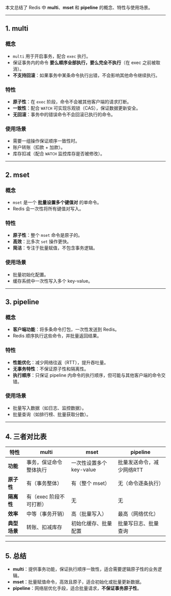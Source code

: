 

本文总结了 Redis 中 **multi**、**mset** 和 **pipeline** 的概念、特性与使用场景。

---

## 1. multi

### 概念
- `multi` 用于开启事务，配合 `exec` 执行。
- 保证事务内的命令 **要么顺序全部执行，要么完全不执行**（在 exec 之前被取消）。
- **不支持回滚**：如果事务中某条命令执行出错，不会影响其他命令继续执行。

### 特性
- **原子性**：在 `exec` 阶段，命令不会被其他客户端的请求打断。
- **一致性**：配合 `WATCH` 可实现乐观锁（CAS），保证数据更新安全。
- **无回滚**：事务中的错误命令不会回滚已执行的命令。

### 使用场景
- 需要一组操作保证顺序一致性时。
- 账户转账（扣款 + 加款）。
- 库存扣减（配合 `WATCH` 监控库存是否被修改）。

---

## 2. mset

### 概念
- `mset` 是一个 **批量设置多个键值对** 的单命令。
- Redis 会一次性将所有键值对写入。

### 特性
- **原子性**：整个 `mset` 命令是原子的。
- **高效**：比多次 `set` 操作更快。
- **简洁**：专注于批量赋值，不包含事务逻辑。

### 使用场景
- 批量初始化配置。
- 缓存系统中一次性写入多个 key-value。

---

## 3. pipeline

### 概念
- **客户端功能**：将多条命令打包，一次性发送到 Redis。
- Redis 顺序执行这些命令，并批量返回结果。

### 特性
- **性能优化**：减少网络往返（RTT），提升吞吐量。
- **无事务特性**：不保证原子性和隔离性。
- **执行顺序**：只保证 pipeline 内命令的执行顺序，但可能与其他客户端的命令交错。

### 使用场景
- 批量写入数据（如日志、监控数据）。
- 批量查询（如排行榜、批量获取分数）。

---

## 4. 三者对比表

| 特性         | multi                     | mset                         | pipeline                 |
|--------------|---------------------------|------------------------------|--------------------------|
| **功能**     | 事务，保证命令整体执行    | 一次性设置多个 key-value     | 批量发送命令，减少网络RTT |
| **原子性**   | 有（事务整体）            | 有（整个 mset）              | 无（命令逐条执行）        |
| **隔离性**   | 有（exec 阶段不可打断）   | 无                           | 无                       |
| **效率**     | 中等（事务开销）          | 高（批量写入）                | 最高（网络优化）          |
| **典型场景** | 转账、扣减库存            | 初始化缓存、批量配置          | 批量写日志、批量查询      |

---

## 5. 总结

- **multi**：提供事务功能，保证执行顺序一致性，适合需要逻辑原子性的业务逻辑。  
- **mset**：批量赋值命令，高效且原子，适合初始化或批量更新数据。  
- **pipeline**：网络层优化手段，适合批量请求，**不保证事务原子性**。

